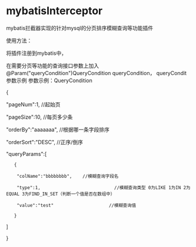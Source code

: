 # mybatisInterceptor
mybatis拦截器实现的针对mysql的分页排序模糊查询等功能插件


使用方法：

将插件注册到mybatis中，

在需要分页等功能的查询接口参数上加入@Param("queryCondition")QueryCondition queryCondition，
queryCondit参数示例
参数示例：QueryCondition

{

"pageNum":1,     //起始页

"pageSize":10,      //每页多少条

"orderBy":"aaaaaaa",     //根据哪一条字段排序

"orderSort":"DESC",               //正序/倒序

"queryParams":[

       {

        "colName":"bbbbbbbb",    //模糊查询字段名

        "type":1,                            //模糊查询类型 0为LIKE 1为IN 2为EQUAL 3为FIND_IN_SET（判断一个值是否在数组中）

        "value":"test"                     //模糊查询值

       }

   ]

}
